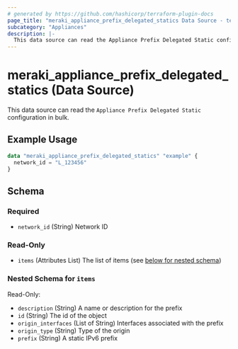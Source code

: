 ```yaml
---
# generated by https://github.com/hashicorp/terraform-plugin-docs
page_title: "meraki_appliance_prefix_delegated_statics Data Source - terraform-provider-meraki"
subcategory: "Appliances"
description: |-
  This data source can read the Appliance Prefix Delegated Static configuration in bulk.
---
```


# meraki_appliance_prefix_delegated_statics (Data Source)

This data source can read the `Appliance Prefix Delegated Static` configuration in bulk.

## Example Usage

```terraform
data "meraki_appliance_prefix_delegated_statics" "example" {
  network_id = "L_123456"
}
```

<!-- schema generated by tfplugindocs -->
## Schema

### Required

- `network_id` (String) Network ID

### Read-Only

- `items` (Attributes List) The list of items (see [below for nested schema](#nestedatt--items))

<a id="nestedatt--items"></a>
### Nested Schema for `items`

Read-Only:

- `description` (String) A name or description for the prefix
- `id` (String) The id of the object
- `origin_interfaces` (List of String) Interfaces associated with the prefix
- `origin_type` (String) Type of the origin
- `prefix` (String) A static IPv6 prefix
